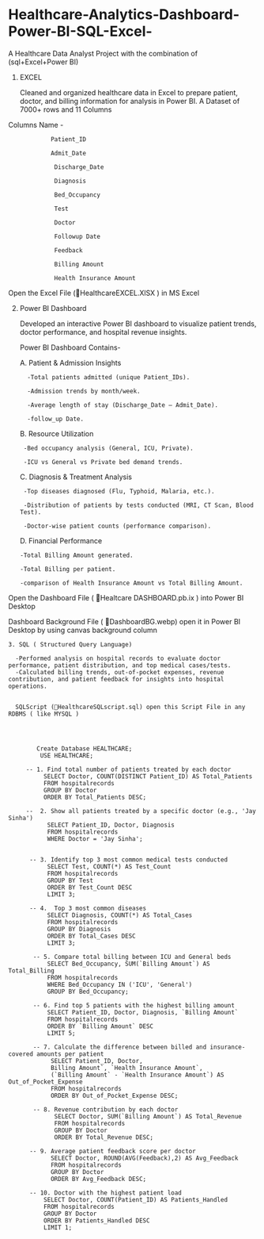 # Healthcare-Analytics-Dashboard-Power-BI-SQL-Excel-
A Healthcare Data Analyst Project with the combination of (sql+Excel+Power BI)


1. EXCEL

    Cleaned and organized healthcare data in Excel to prepare patient, doctor, and billing information for analysis in Power BI.
    A Dataset of 7000+ rows and 11 Columns

  Columns Name -

                Patient_ID

                Admit_Date

                 Discharge_Date

                 Diagnosis

                 Bed_Occupancy	

                 Test

                 Doctor

                 Followup Date

                 Feedback

                 Billing Amount

                 Health Insurance Amount


  Open the Excel File (📄HealthcareEXCEL.XlSX ) in MS Excel 
  

  

 
 2. Power BI Dashboard

      Developed an interactive Power BI dashboard to visualize patient trends, doctor performance, and hospital revenue             insights.
   
      Power BI Dashboard Contains-
   
   
       A. Patient & Admission Insights

          -Total patients admitted (unique Patient_IDs).

          -Admission trends by month/week.

          -Average length of stay (Discharge_Date – Admit_Date).

          -follow_up Date.
   
      
      B. Resource Utilization

         -Bed occupancy analysis (General, ICU, Private).

         -ICU vs General vs Private bed demand trends.
   
       
      C. Diagnosis & Treatment Analysis

         -Top diseases diagnosed (Flu, Typhoid, Malaria, etc.).

         -Distribution of patients by tests conducted (MRI, CT Scan, Blood Test).

         -Doctor-wise patient counts (performance comparison).
   

      D. Financial Performance

        -Total Billing Amount generated.

        -Total Billing per patient.

        -comparison of Health Insurance Amount vs Total Billing Amount.
   

Open the Dashboard File ( 📄Healtcare DASHBOARD.pb.ix ) into Power BI Desktop 


Dashboard Background File ( 📄DashboardBG.webp) open it in Power BI Desktop by using canvas background column





    3. SQL ( Structured Query Language)

      -Performed analysis on hospital records to evaluate doctor performance, patient distribution, and top medical cases/tests.
      -Calculated billing trends, out-of-pocket expenses, revenue contribution, and patient feedback for insights into hospital operations.


      SQLScript (📄HealthcareSQLscript.sql) open this Script File in any RDBMS ( like MYSQL )




            Create Database HEALTHCARE;
             USE HEALTHCARE;
        
         -- 1. Find total number of patients treated by each doctor
              SELECT Doctor, COUNT(DISTINCT Patient_ID) AS Total_Patients
              FROM hospitalrecords
              GROUP BY Doctor
              ORDER BY Total_Patients DESC;

         --  2. Show all patients treated by a specific doctor (e.g., 'Jay Sinha')
               SELECT Patient_ID, Doctor, Diagnosis
               FROM hospitalrecords
               WHERE Doctor = 'Jay Sinha';

    
          -- 3. Identify top 3 most common medical tests conducted
               SELECT Test, COUNT(*) AS Test_Count
               FROM hospitalrecords
               GROUP BY Test
               ORDER BY Test_Count DESC
               LIMIT 3;

          -- 4.  Top 3 most common diseases
               SELECT Diagnosis, COUNT(*) AS Total_Cases
               FROM hospitalrecords
               GROUP BY Diagnosis
               ORDER BY Total_Cases DESC
               LIMIT 3;

           -- 5. Compare total billing between ICU and General beds
               SELECT Bed_Occupancy, SUM(`Billing Amount`) AS Total_Billing
               FROM hospitalrecords
               WHERE Bed_Occupancy IN ('ICU', 'General')
               GROUP BY Bed_Occupancy;

           -- 6. Find top 5 patients with the highest billing amount
               SELECT Patient_ID, Doctor, Diagnosis, `Billing Amount`
               FROM hospitalrecords
               ORDER BY `Billing Amount` DESC
               LIMIT 5;

           -- 7. Calculate the difference between billed and insurance-covered amounts per patient
                SELECT Patient_ID, Doctor, 
                Billing Amount`, `Health Insurance Amount`,
                (`Billing Amount` - `Health Insurance Amount`) AS Out_of_Pocket_Expense
                FROM hospitalrecords
                ORDER BY Out_of_Pocket_Expense DESC;

           -- 8. Revenue contribution by each doctor
                 SELECT Doctor, SUM(`Billing Amount`) AS Total_Revenue
                 FROM hospitalrecords
                 GROUP BY Doctor
                 ORDER BY Total_Revenue DESC;

          -- 9. Average patient feedback score per doctor
                SELECT Doctor, ROUND(AVG(Feedback),2) AS Avg_Feedback
                FROM hospitalrecords
                GROUP BY Doctor
                ORDER BY Avg_Feedback DESC;

          -- 10. Doctor with the highest patient load
              SELECT Doctor, COUNT(Patient_ID) AS Patients_Handled
              FROM hospitalrecords
              GROUP BY Doctor
              ORDER BY Patients_Handled DESC
              LIMIT 1;
      

      
     
     
    


